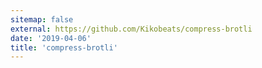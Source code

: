 ```yaml
---
sitemap: false
external: https://github.com/Kikobeats/compress-brotli
date: '2019-04-06'
title: 'compress-brotli'
---
```

